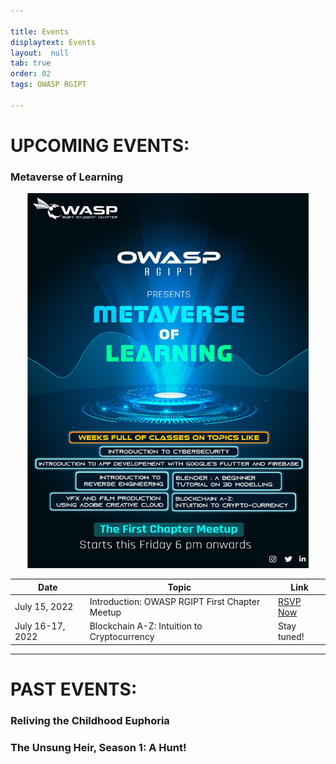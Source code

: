 ```yaml
---

title: Events
displaytext: Events
layout:  null
tab: true
order: 02
tags: OWASP RGIPT

---
```


# UPCOMING EVENTS:

### Metaverse of Learning

<p align="center">
  <img src="assets/images/MetaverseOfLearning.jpg" width="450" height="600"> 
</p>

| Date | Topic | Link |
| --- | --- | --- |
| July 15, 2022 | Introduction: OWASP RGIPT First Chapter Meetup | [RSVP Now](https://www.meetup.com/owasp-rajiv-gandhi-institute-of-petroleum-technology/events/287183091)|
| July 16-17, 2022 | Blockchain A-Z: Intuition to Cryptocurrency | Stay tuned!|

---

# PAST EVENTS:

### Reliving the Childhood Euphoria

### The Unsung Heir, Season 1: A Hunt!
